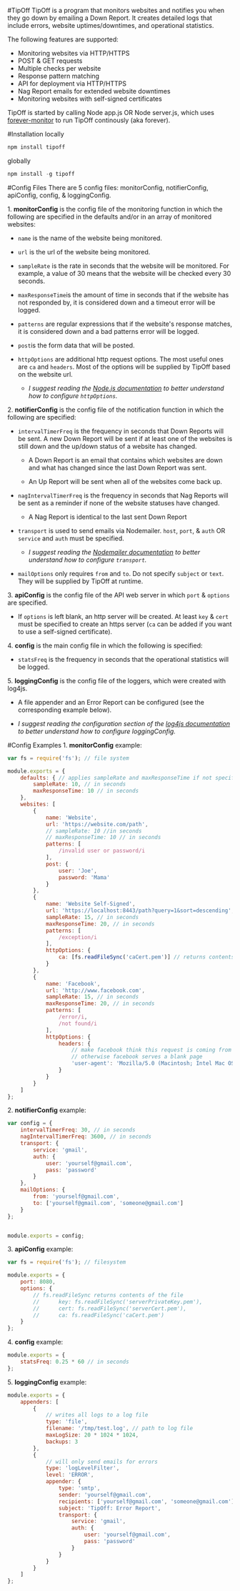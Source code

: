 #TipOff
TipOff is a program that monitors websites and notifies you when they go down by emailing a Down Report. It creates detailed logs that include errors, website uptimes/downtimes, and operational statistics.

The following features are supported:

* Monitoring websites via HTTP/HTTPS
* POST & GET requests
* Multiple checks per website
* Response pattern matching
* API for deployment via HTTP/HTTPS
* Nag Report emails for extended website downtimes
* Monitoring websites with self-signed certificates

TipOff is started by calling Node app.js OR Node server.js, which uses [forever-monitor][idForeverMonitor] to run TipOff continously (aka forever).

[idForeverMonitor]: https://github.com/nodejitsu/forever-monitor

#Installation
locally  

```javascript
npm install tipoff
```  

globally  

```javascript
npm install -g tipoff
```

#Config Files
There are 5 config files: monitorConfig, notifierConfig, apiConfig, config, & loggingConfig.  

1\. **monitorConfig** is the config file of the monitoring function in which the following are specified in the defaults and/or in an array of monitored websites:

* `name` is the name of the website being monitored.
	
* `url` is the url of the website being monitored.
	
* `sampleRate` is the rate in seconds that the website will be monitored. For example, a value of 30 means that the website will be checked every 30 seconds.
	
* `maxResponseTime`is the amount of time in seconds that if the website has not responded by, it is considered down and a timeout error will be logged.
	
* `patterns` are regular expressions that if the website's response matches, it is considered down and a bad patterns error will be logged.
	
* `post`is the form data that will be posted.
	
* `httpOptions` are additional http request options. The most useful ones are `ca` and `headers`. Most of the options will be supplied by TipOff based on the website url.
	
	* *I suggest reading the [Node.js documentation][idNodeJs] to better understand how to configure `httpOptions`.*
		
[idNodeJs]: http://nodejs.org/api/http.html#http_http_request_options_callback

2\. **notifierConfig** is the config file of the notification function in which the following are specified:

* `intervalTimerFreq` is the frequency in seconds that Down Reports will be sent. A new Down Report will be sent if at least one of the websites is still down and the up/down status of a website has changed.
	
	* A Down Report is an email that contains which websites are down and what has changed since the last Down Report was sent.
			
	* An Up Report will be sent when all of the websites come back up.
		
* `nagIntervalTimerFreq` is the frequency in seconds that Nag Reports will be sent as a reminder if none of the website statuses have changed.
	
	* A Nag Report is identical to the last sent Down Report
	<p/>	
* `transport` is used to send emails via Nodemailer. `host`, `port`, & `auth` OR `service` and `auth` must be specified.
	
	* *I suggest reading the [Nodemailer documentation][idNodemailer] to better understand how to configure `transport`.*
		
[idNodemailer]: https://github.com/andris9/Nodemailer  
	<p/>
* `mailOptions` only requires `from` and `to`. Do not specify `subject` or `text`. They will be supplied by TipOff at runtime.
	
3\. **apiConfig** is the config file of the API web server in which `port` & `options` are specified.

* If `options` is left blank, an http server will be created. At least `key` & `cert` must be specified to create an https server (`ca` can be added if you want to use a self-signed certificate).
	
4\. **config** is the main config file in which the following is specified:

* `statsFreq` is the frequency in seconds that the operational statistics will be logged.

5\. **loggingConfig** is the config file of the loggers, which were created with log4js.

* A file appender and an Error Report can be configured (see the corresponding example below).

* *I suggest reading the configuration section of the [log4js documentation][idLog4js] to better understand how to configure loggingConfig.*

[idLog4js]: https://github.com/nomiddlename/log4js-node

#Config Examples
1\. **monitorConfig** example:

```javascript
var fs = require('fs'); // file system

module.exports = {
	defaults: { // applies sampleRate and maxResponseTime if not specified
		sampleRate: 10, // in seconds
		maxResponseTime: 10 // in seconds
	},
	websites: [
		{
			name: 'Website',
			url: 'https://website.com/path',
			// sampleRate: 10 //in seconds
			// maxResponseTime: 10 // in seconds
			patterns: [
				/invalid user or password/i
			],
			post: {
				user: 'Joe',
				password: 'Mama'
			}
		},
		{
			name: 'Website Self-Signed',
			url: 'https://localhost:8443/path?query=1&sort=descending',
			sampleRate: 15, // in seconds
			maxResponseTime: 20, // in seconds
			patterns: [
				/exception/i
			],
			httpOptions: {
				ca: [fs.readFileSync('caCert.pem')] // returns contents of the file
			}
		},
		{
			name: 'Facebook',
			url: 'http://www.facebook.com',
			sampleRate: 15, // in seconds
			maxResponseTime: 20, // in seconds
			patterns: [
				/error/i,
				/not found/i
			],
			httpOptions: {
				headers: {
					// make facebook think this request is coming from a browser so it will serve the correct page
					// otherwise facebook serves a blank page
					'user-agent': 'Mozilla/5.0 (Macintosh; Intel Mac OS X 10_7_5) AppleWebKit/537.36 (KHTML, like Gecko) Chrome/35.0.1916.153 Safari/537.36'
				}
			}
		}
	]
};
```  

2\. **notifierConfig** example:

```javascript
var config = {
	intervalTimerFreq: 30, // in seconds
	nagIntervalTimerFreq: 3600, // in seconds
	transport: {
		service: 'gmail',
		auth: {
			user: 'yourself@gmail.com',
			pass: 'password'
		}
	},
	mailOptions: {
		from: 'yourself@gmail.com',
		to: ['yourself@gmail.com', 'someone@gmail.com']
	}
};


module.exports = config;
```

3\. **apiConfig** example:

```javascript
var fs = require('fs'); // filesystem

module.exports = {
	port: 8080,
	options: {
		// fs.readFileSync returns contents of the file
		//		key: fs.readFileSync('serverPrivateKey.pem'),
		//		cert: fs.readFileSync('serverCert.pem'),
		//		ca: fs.readFileSync('caCert.pem')
	}
};
```  

4\. **config** example:

```javascript
module.exports = {
	statsFreq: 0.25 * 60 // in seconds
};
```  

5\. **loggingConfig** example:

```javascript
module.exports = {
	appenders: [
		{
			// writes all logs to a log file
			type: 'file',
			filename: '/tmp/test.log', // path to log file
			maxLogSize: 20 * 1024 * 1024,
			backups: 3
		},
		{
			// will only send emails for errors
			type: 'logLevelFilter',
			level: 'ERROR',
			appender: {
				type: 'smtp',
				sender: 'yourself@gmail.com',
				recipients: ['yourself@gmail.com', 'someone@gmail.com'],
				subject: 'TipOff: Error Report',
				transport: {
					service: 'gmail',
					auth: {
						user: 'yourself@gmail.com',
						pass: 'password'
					}
				}
			}
		}
	]
};
```  